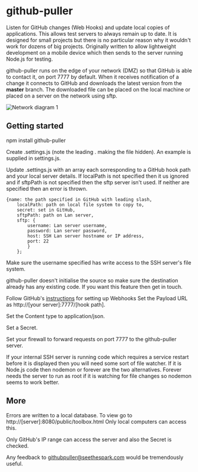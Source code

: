# github-puller
Listen for GitHub changes (Web Hooks) and update local copies of applications.  This allows test servers to always remain up to date. It is designed for small projects but there is no particular reason why it wouldn't work for dozens of big projects. Originally written to allow lightweight development on a mobile device which then sends to the server running Node.js for testing.

github-puller runs on the edge of your network (DMZ) so that GitHub is able to contact it, on port 7777 by default. When it receives notification of a change it connects to GitHub and downloads the latest version from the **master** branch. The downloaded file can be placed on the local machine or placed on a server on the network using sftp.

![Network diagram 1](https://raw.githubusercontent.com/seethespark/github-puller/master/public/network.png "Network diagram")

## Getting started

npm install github-puller 

Create .settings.js (note the leading . making the file hidden). An example is supplied in settings.js.

Update .settings.js with an array each sorresponding to a GitHub hook path and your local server details.
If localPath is not specified then it us ignored and if sftpPath is not specified then the sftp server isn't used.  If neither are specified then an error is thrown.

    {name: the path specified in GitHub with leading slash,
        localPath: path on local file system to copy to,
        secret: set in GitHub,
        sftpPath: path on Lan server,
        sftp: {
            username: Lan server username,
            password: Lan server password,
            host: SSH Lan server hostname or IP address,
            port: 22
            }
        };

Make sure the username specified has write access to the SSH server's file system.

github-puller doesn't initialise the source so make sure the destination already has any existing code.  If you want this feature then get in touch.

Follow GitHub's [instructions](https://developer.github.com/webhooks/) for setting up Webhooks Set the Payload URL as http://[your server]:7777/[hook path].

Set the Content type to application/json.

Set a Secret.

Set your firewall to forward requests on port 7777 to the github-puller server.

If your internal SSH server is running code which requires a service restart before it is displayed then you will need some sort of file watcher.  If it is Node.js code then nodemon or forever are the two alternatives.  Forever needs the server to run as root if it is watching for file changes so nodemon seems to work better.
## More
Errors are written to a local database.  To view go to http://[server]:8080/public/toolbox.html  Only local computers can access this.

Only GitHub's IP range can access the server and also the Secret is checked.

Any feedback to githubpuller@seethespark.com would be tremendously useful.